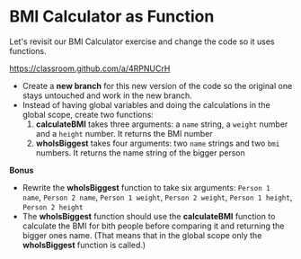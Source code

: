 # BMI Calculator as Function
Let's revisit our BMI Calculator exercise and change the code so it uses functions.

https://classroom.github.com/a/4RPNUCrH

- Create a **new branch** for this new version of the code so the original one stays untouched and work in the new branch.
- Instead of having global variables and doing the calculations in the global scope, create two functions:
  1. **calculateBMI** takes three arguments: a `name` string, a `weight` number and a `height` number. It returns the BMI number
  2. **whoIsBiggest** takes four arguments: two `name` strings and two `bmi` numbers. It returns the name string of the bigger person

**Bonus**
- Rewrite the **whoIsBiggest** function to take six arguments: `Person 1 name`, `Person 2 name`, `Person 1 weight`, `Person 2 weight`, `Person 1 height`, `Person 2 height`
- The **whoIsBiggest** function should use the **calculateBMI** function to calculate the BMI for bith people before comparing it and returning the bigger ones name.
(That means that in the global scope only the **whoIsBiggest** function is called.)
